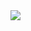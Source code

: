 <!--![header](https://capsule-render.vercel.app/api?type=slice&color=timeAuto&height=300&section=header&text=SeungGyu%20Kawk&fontSize=90)-->
<img src="https://2.gall-gif.com/hygall/files/attach/images/82/557/552/189/1786b119778bb1ca718047c3a20e7285.gif" />
